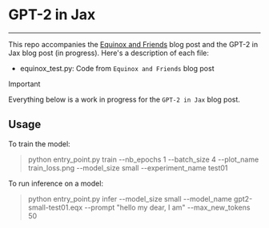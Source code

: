 # GPT-2 in Jax
---
This repo accompanies the [Equinox and Friends]() blog post and the GPT-2 in Jax blog post (in progress). Here's a description of each file:

* equinox_test.py: Code from `Equinox and Friends` blog post

> [!IMPORTANT]  
> Everything below is a work in progress for the `GPT-2 in Jax` blog post.

## Usage

To train the model:
> python entry_point.py train --nb_epochs 1 --batch_size 4 --plot_name train_loss.png --model_size small --experiment_name test01

To run inference on a model:
> python entry_point.py infer --model_size small --model_name gpt2-small-test01.eqx --prompt "hello my dear, I am" --max_new_tokens 50
